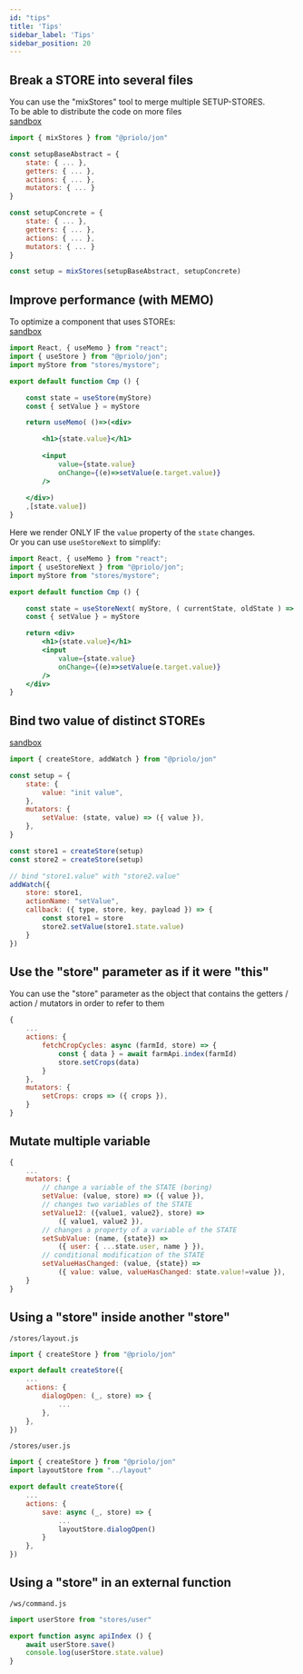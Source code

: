 ```yaml
---
id: "tips"
title: 'Tips'
sidebar_label: 'Tips'
sidebar_position: 20
---
```



## Break a **STORE** into several files
You can use the "mixStores" tool to merge multiple SETUP-STORES.  
To be able to distribute the code on more files  
[sandbox](https://codesandbox.io/s/example-mixstores-zopru)

```js
import { mixStores } from "@priolo/jon"

const setupBaseAbstract = {
	state: { ... },
	getters: { ... },
	actions: { ... },
	mutators: { ... }
}

const setupConcrete = {
	state: { ... },
	getters: { ... },
	actions: { ... },
	mutators: { ... }
}

const setup = mixStores(setupBaseAbstract, setupConcrete)
```


## Improve performance (with MEMO)
To optimize a component that uses STOREs:  
[sandbox](https://codesandbox.io/s/test-render-memo-47rt7?file=/src/Cmp1.jsx:0-515)

```jsx
import React, { useMemo } from "react";
import { useStore } from "@priolo/jon";
import myStore from "stores/mystore";

export default function Cmp () {

	const state = useStore(myStore)
	const { setValue } = myStore

	return useMemo( ()=>(<div>

		<h1>{state.value}</h1>
	
		<input 
			value={state.value}
			onChange={(e)=>setValue(e.target.value)} 
		/>
		
	</div>)
	,[state.value])
}
```

Here we render ONLY IF the `value` property of the `state` changes.  
Or you can use `useStoreNext` to simplify:


```jsx
import React, { useMemo } from "react";
import { useStoreNext } from "@priolo/jon";
import myStore from "stores/mystore";

export default function Cmp () {

	const state = useStoreNext( myStore, ( currentState, oldState ) => currentState.value!=oldState.value )
	const { setValue } = myStore

	return <div>
		<h1>{state.value}</h1>
		<input 
			value={state.value}
			onChange={(e)=>setValue(e.target.value)} 
		/>
	</div>
}
```



## Bind two value of distinct STOREs
[sandbox](https://codesandbox.io/s/example-watch-n8jj2?file=/src/index.js)

```js
import { createStore, addWatch } from "@priolo/jon"

const setup = {
	state: {
		value: "init value",
	},
	mutators: {
		setValue: (state, value) => ({ value }),
	},
}

const store1 = createStore(setup)
const store2 = createStore(setup)

// bind "store1.value" with "store2.value" 
addWatch({
	store: store1,
	actionName: "setValue",
	callback: ({ type, store, key, payload }) => {
		const store1 = store
		store2.setValue(store1.state.value)
	}
})
```

## Use the "**store**" parameter as if it were "**this**"
You can use the "store" parameter
as the object that contains the getters / action / mutators
in order to refer to them
```js
{
	...
	actions: {
		fetchCropCycles: async (farmId, store) => {
			const { data } = await farmApi.index(farmId)
			store.setCrops(data)
		}
	},
	mutators: {
		setCrops: crops => ({ crops }),
	}
}
```


## Mutate multiple variable
```js
{
	...
	mutators: {
		// change a variable of the STATE (boring)
		setValue: (value, store) => ({ value }),
		// changes two variables of the STATE
		setValue12: ({value1, value2}, store) => 
			({ value1, value2 }),
		// changes a property of a variable of the STATE
		setSubValue: (name, {state}) => 
			({ user: { ...state.user, name } }),
		// conditional modification of the STATE
		setValueHasChanged: (value, {state}) => 
			({ value: value, valueHasChanged: state.value!=value }),
	}
}
```


## Using a "**store**" inside another "**store**"
`/stores/layout.js`
```js
import { createStore } from "@priolo/jon"

export default createStore({
	...
	actions: { 
		dialogOpen: (_, store) => {
			...
		},
	},
})
```
`/stores/user.js`
```js
import { createStore } from "@priolo/jon"
import layoutStore from "../layout"

export default createStore({
	...
	actions: {
		save: async (_, store) => {
			...
			layoutStore.dialogOpen()
		}
	},
})
```

## Using a "**store**" in an external function

`/ws/command.js`
```js
import userStore from "stores/user"

export function async apiIndex () {
	await userStore.save()
	console.log(userStore.state.value)
}
```